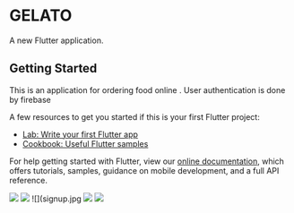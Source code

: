 # GELATO

A new Flutter application.

## Getting Started

This is an application for ordering food online . User authentication is done by firebase

A few resources to get you started if this is your first Flutter project:

- [Lab: Write your first Flutter app](https://flutter.dev/docs/get-started/codelab)
- [Cookbook: Useful Flutter samples](https://flutter.dev/docs/cookbook)

For help getting started with Flutter, view our
[online documentation](https://flutter.dev/docs), which offers tutorials,
samples, guidance on mobile development, and a full API reference.

![](home.jpg)
![](login.jpg)
![](signup.jpg
![](cart.jpg)
![](details.jpg)
